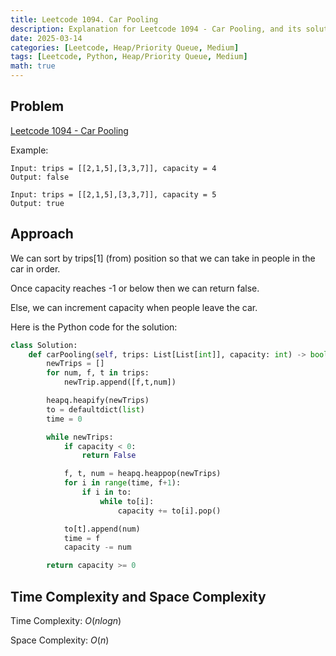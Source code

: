 ```yaml
---
title: Leetcode 1094. Car Pooling
description: Explanation for Leetcode 1094 - Car Pooling, and its solution in Python.
date: 2025-03-14
categories: [Leetcode, Heap/Priority Queue, Medium]
tags: [Leetcode, Python, Heap/Priority Queue, Medium]
math: true
---
```


## Problem
[Leetcode 1094 - Car Pooling](https://leetcode.com/problems/car-pooling/description/)

Example:
```
Input: trips = [[2,1,5],[3,3,7]], capacity = 4
Output: false

Input: trips = [[2,1,5],[3,3,7]], capacity = 5
Output: true
```

## Approach

We can sort by trips[1] (from) position so that we can take in people in the car in order.

Once capacity reaches -1 or below then we can return false.

Else, we can increment capacity when people leave the car.

Here is the Python code for the solution:
```python
class Solution:
    def carPooling(self, trips: List[List[int]], capacity: int) -> bool:
        newTrips = []
        for num, f, t in trips:
            newTrip.append([f,t,num])

        heapq.heapify(newTrips)
        to = defaultdict(list)
        time = 0

        while newTrips:
            if capacity < 0:
                return False

            f, t, num = heapq.heappop(newTrips)
            for i in range(time, f+1):
                if i in to:
                    while to[i]:
                        capacity += to[i].pop()

            to[t].append(num)
            time = f
            capacity -= num

        return capacity >= 0    
```
## Time Complexity and Space Complexity

Time Complexity: $O(n log n)$ 

Space Complexity: $O(n)$